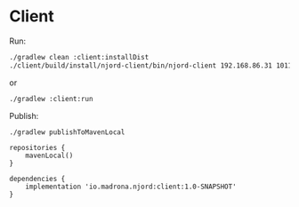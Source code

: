 # Client

Run:
```bash
./gradlew clean :client:installDist
./client/build/install/njord-client/bin/njord-client 192.168.86.31 10110
```

or

```bash
./gradlew :client:run
```


Publish:
```bash
./gradlew publishToMavenLocal
```

```
repositories {
    mavenLocal()
}

dependencies {
    implementation 'io.madrona.njord:client:1.0-SNAPSHOT'
} 
```